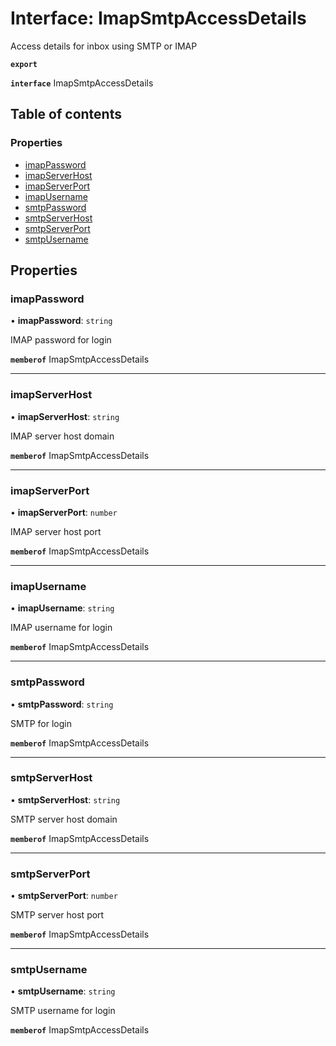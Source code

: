 # Interface: ImapSmtpAccessDetails

Access details for inbox using SMTP or IMAP

**`export`**

**`interface`** ImapSmtpAccessDetails

## Table of contents

### Properties

- [imapPassword](ImapSmtpAccessDetails.md#imappassword)
- [imapServerHost](ImapSmtpAccessDetails.md#imapserverhost)
- [imapServerPort](ImapSmtpAccessDetails.md#imapserverport)
- [imapUsername](ImapSmtpAccessDetails.md#imapusername)
- [smtpPassword](ImapSmtpAccessDetails.md#smtppassword)
- [smtpServerHost](ImapSmtpAccessDetails.md#smtpserverhost)
- [smtpServerPort](ImapSmtpAccessDetails.md#smtpserverport)
- [smtpUsername](ImapSmtpAccessDetails.md#smtpusername)

## Properties

### imapPassword

• **imapPassword**: `string`

IMAP password for login

**`memberof`** ImapSmtpAccessDetails

___

### imapServerHost

• **imapServerHost**: `string`

IMAP server host domain

**`memberof`** ImapSmtpAccessDetails

___

### imapServerPort

• **imapServerPort**: `number`

IMAP server host port

**`memberof`** ImapSmtpAccessDetails

___

### imapUsername

• **imapUsername**: `string`

IMAP username for login

**`memberof`** ImapSmtpAccessDetails

___

### smtpPassword

• **smtpPassword**: `string`

SMTP  for login

**`memberof`** ImapSmtpAccessDetails

___

### smtpServerHost

• **smtpServerHost**: `string`

SMTP server host domain

**`memberof`** ImapSmtpAccessDetails

___

### smtpServerPort

• **smtpServerPort**: `number`

SMTP server host port

**`memberof`** ImapSmtpAccessDetails

___

### smtpUsername

• **smtpUsername**: `string`

SMTP username for login

**`memberof`** ImapSmtpAccessDetails
